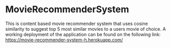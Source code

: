 # MovieRecommenderSystem
This is content based movie recommender system that uses cosine similarity to suggest top 5 most similar movies to a users movie of choice.
A working deployment of the application can be found on the following link: 
https://movie-recommender-system-h.herokuapp.com/

